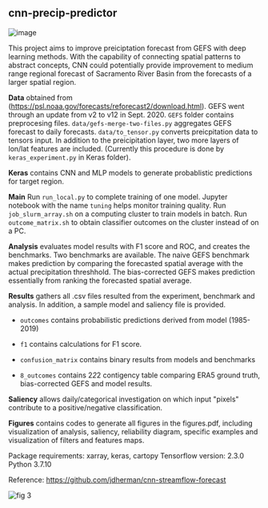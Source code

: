 ## cnn-precip-predictor

![image](https://user-images.githubusercontent.com/17866544/139699419-69c5a36c-ef5a-4463-ad0e-affe616006ac.png)

This project aims to improve preiciptation forecast from GEFS with deep learning methods. With the capability of connecting spatial patterns to abstract concepts, CNN could potentially provide improvement to medium range regional forecast of Sacramento River Basin from the forecasts of a larger spatial region. 

**Data** obtained from (https://psl.noaa.gov/forecasts/reforecast2/download.html). GEFS went through an update from v2 to v12 in Sept. 2020. `GEFS` folder contains preprocesing files. 
`data/gefs-merge-two-files.py` aggregates GEFS forecast to daily forecasts. 
`data/to_tensor.py` converts preicpitation data to tensors input. 
In addition to the preicipitation layer, two more layers of lon/lat features are included. (Currently this procedure is done by  `keras_experiment.py` in Keras folder).

**Keras** contains CNN and MLP models to generate probablistic predictions for target region. 

**Main** Run `run_local.py` to complete training of one model. Jupyter notebook with the name `tuning` helps monitor training quality. Run `job_slurm_array.sh` on a computing cluster to train models in batch. Run `outcome_matrix.sh` to obtain classifier outcomes on the cluster instead of on a PC.

**Analysis** evaluates model results with F1 score and ROC, and creates the benchmarks. Two benchmarks are available. The naive GEFS benchmark makes prediction by comparing the forecasted spatial average with the actual precipitation threshhold. The bias-corrected GEFS makes prediction essentially from ranking the forecasted spatial average.

**Results** gathers all .csv files resulted from the experiment, benchmark and analysis. In addition, a sample model and saliency file is provided.

  - `outcomes` contains probabilistic predictions derived from model (1985-2019)

  - `f1` contains calculations for F1 score.

  - `confusion_matrix` contains binary results from models and benchmarks

  - `8_outcomes` contains 2*2*2 contigency table comparing ERA5 ground truth, bias-corrected GEFS and model results.

**Saliency** allows daily/categorical investigation on which input "pixels" contribute to a positive/negative classification.

**Figures** contains codes to generate all figures in the figures.pdf, including visualization of analysis, saliency, reliability diagram, specific examples and visualization of filters and features maps.

Package requirements: xarray, keras, cartopy
Tensorflow version: 2.3.0
Python 3.7.10

Reference: https://github.com/jdherman/cnn-streamflow-forecast

![fig 3](https://user-images.githubusercontent.com/17866544/139566152-78f998df-b3f7-4ca2-b259-9068619cf8c6.png)

